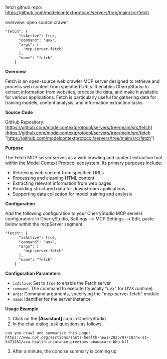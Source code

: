 fetch github repo: https://github.com/modelcontextprotocol/servers/tree/main/src/fetch

overview:
open source crawer

```
"fetch": {
      "isActive": true,
      "command": "uvx",
      "args": [
        "mcp-server-fetch"
      ],
      "name": "fetch"
    }
```

**Overview**

Fetch is an open-source web crawler MCP server designed to retrieve and process web content from specified URLs. It enables CherryStudio to extract information from websites, process the data, and make it available for various applications. Fetch is particularly useful for gathering data for training models, content analysis, and information extraction tasks.

**Source Code**

GitHub Repository: [https://github.com/modelcontextprotocol/servers/tree/main/src/fetch](https://github.com/modelcontextprotocol/servers/tree/main/src/fetch "https://github.com/modelcontextprotocol/servers/tree/main/src/fetch")

**Purpose**

The Fetch MCP server serves as a web crawling and content extraction tool within the Model Context Protocol ecosystem. Its primary purposes include:

* Retrieving web content from specified URLs
* Processing and cleaning HTML content
* Extracting relevant information from web pages
* Providing structured data for downstream applications
* Supporting data collection for model training and analysis

**Configuration**

Add the following configuration to your CherryStudio MCP servers configuration:
In CherryStudio, Settings --> MCP Settings --> Edit, paste below within the mcpServer segment.

```
"fetch": {
      "isActive": true,
      "command": "uvx",
      "args": [
        "mcp-server-fetch"
      ],
      "name": "fetch"
    }
```

**Configuration Parameters**

* `isActive`: Set to `true` to enable the Fetch server
* `command`: The command to execute (typically "uvx" for UVX runtime)
* `args`: Command arguments, specifying the "mcp-server-fetch" module
* `name`: Identifier for the server instance

**Usage Example**

1. Click on the **[Assistant]** icon in CherryStudio
2. In the chat dialog, ask questions as follows,

<pre class="code-block"><div class="enhanced-code-block"><code class="hljs"><span>can you crawl and summarize this page: https://www.npr.org/sections/shots-health-news/2025/07/18/nx-s1-5471281/aca-health-insurance-premiums-obamacare-bbb-kff
</span></code></div></pre>

3. After a minute, the concise summary is coming up.


